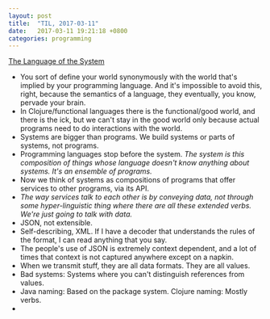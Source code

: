 ```yaml
---
layout: post
title:  "TIL, 2017-03-11"
date:   2017-03-11 19:21:18 +0800
categories: programming
---
```


[The Language of the System](https://github.com/matthiasn/talk-transcripts/blob/master/Hickey_Rich/LanguageSystem.md)

- You sort of define your world synonymously with the world that's implied by your programming language. And it's impossible to avoid this, right, because the semantics of a language, they eventually, you know, pervade your brain.
- In Clojure/functional languages there is the functional/good world, and there is the ick, but we can't stay in the good world only because actual programs need to do interactions with the world.
- Systems are bigger than programs. We build systems or parts of systems, not programs.
- Programming languages stop before the system. *The system is  this composition of things whose language doesn't know anything about systems. It's an ensemble of programs.*
- Now we think of systems as compositions of programs that offer services to other programs, via its API.
- *The way services talk to each other is by conveying data, not through some hyper-linguistic thing where there are all these extended verbs. We're just going to talk with data.*
- JSON, not extensible.
- Self-describing, XML. If I have a decoder that understands the rules of the format, I can read anything that you say.
- The people's use of JSON is extremely context dependent, and a lot of times that context is not captured anywhere except on a napkin.
- When we transmit stuff, they are all data formats. They are all values.
- Bad systems: Systems where you can't distinguish references from values.
- Java naming: Based on the package system. Clojure naming: Mostly verbs.
-
